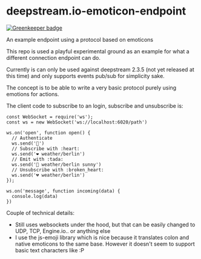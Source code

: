 # deepstream.io-emoticon-endpoint

[![Greenkeeper badge](https://badges.greenkeeper.io/deepstreamIO/deepstream.io-connection-emoticon.svg)](https://greenkeeper.io/)

An example endpoint using a protocol based on emoticons

This repo is used a playful experimental ground as an example for what a different connection endpoint can do.

Currently is can only be used against deepstream 2.3.5 (not yet released at this time) and only supports events pub/sub for simplicity sake.

The concept is to be able to write a very basic protocol purely using emotions for actions.

The client code to subscribe to an login, subscribe and unsubscribe is:

```
const WebSocket = require('ws');
const ws = new WebSocket('ws://localhost:6020/path')

ws.on('open', function open() {
  // Authenticate
  ws.send('👋')
  // Subscribe with :heart:
  ws.send('❤️ weather/berlin')
  // Emit with :tada:
  ws.send('🎉 weather/berlin sunny')
  // Unsubscribe with :broken_heart:
  ws.send('💔 weather/berlin')
});

ws.on('message', function incoming(data) {
  console.log(data)
})
```

Couple of technical details:
- Still uses websockets under the hood, but that can be easily changed to UDP, TCP, Engine.io.. or anything else
- I use the js-emoji library which is nice because it translates colon and native emoticons to the same base. However it doesn't seem to support basic text characters like :P

